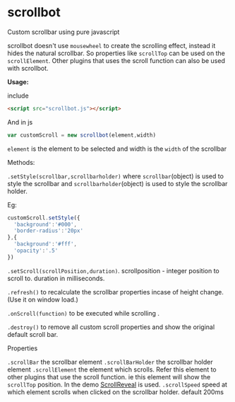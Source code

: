 # scrollbot 
Custom scrollbar using pure javascript

scrollbot doesn't use `mousewheel` to create the scrolling effect, instead it hides the natural scrollbar. So properties like `scrollTop` can be used on the `scrollElement`. Other plugins that uses the scroll function can also be used with scrollbot. 

**Usage:**

include 
```html
<script src="scrollbot.js"></script>
```

And in js

```javascript
var customScroll = new scrollbot(element,width)
```
`element` is the element to be selected and width is the `width` of the scrollbar

Methods:

`.setStyle(scrollbar,scrollbarholder)` where `scrollbar`(object) is used to style the scrollbar and `scrollbarholder`(object) is used to style the scrollbar holder.

Eg:

```javascript
customScroll.setStyle({
  'background':'#000',
  'border-radius':'20px'
},{
  'background':'#fff',
  'opacity':'.5'
})
```

`.setScroll(scrollPosition,duration)`. scrollposition - integer position to scroll to. duration in milliseconds.

`.refresh()` to recalculate the scrollbar properties incase of height change. (Use it on window load.)

`.onScroll(function)` to be executed while scrolling .

`.destroy()` to remove all custom scroll properties and show the original default scroll bar.

Properties

`.scrollBar` the scrollbar element
`.scrollBarHolder` the scrollbar holder element
`.scrollElement` the element which scrolls. Refer this element to other plugins that use the scroll function. ie this element will show the `scrollTop` position. In the demo [ScrollReveal](https://github.com/jlmakes/scrollreveal) is used.
`.scrollSpeed` speed at which element scrolls when clicked on the scrollbar holder. default 200ms



